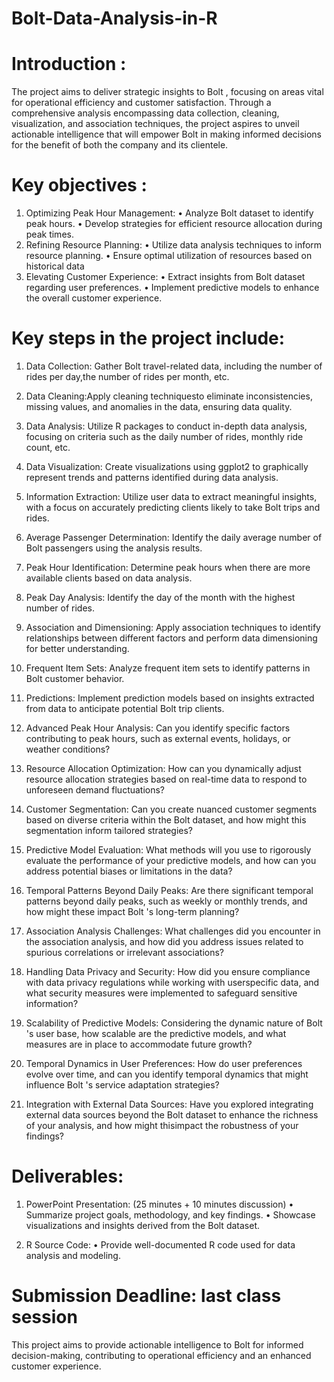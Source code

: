 # Bolt-Data-Analysis-in-R  
# Introduction :
The project aims to deliver strategic insights to Bolt , focusing on areas vital for operational
efficiency and customer satisfaction. Through a comprehensive analysis encompassing data
collection, cleaning, visualization, and association techniques, the project aspires to unveil
actionable intelligence that will empower Bolt in making informed decisions for the benefit of
both the company and its clientele.

# Key objectives :
1. Optimizing Peak Hour Management:
• Analyze Bolt dataset to identify peak hours.
• Develop strategies for efficient resource allocation during peak times.
2. Refining Resource Planning:
• Utilize data analysis techniques to inform resource planning.
• Ensure optimal utilization of resources based on historical data
3. Elevating Customer Experience:
• Extract insights from Bolt dataset regarding user preferences.
• Implement predictive models to enhance the overall customer experience.

# Key steps in the project include:
1. Data Collection: Gather Bolt travel-related data, including the number of rides per day,the number of rides per month, etc.

2. Data Cleaning:Apply cleaning techniquesto eliminate inconsistencies, missing values,
and anomalies in the data, ensuring data quality.

3. Data Analysis: Utilize R packages to conduct in-depth data analysis, focusing on
criteria such as the daily number of rides, monthly ride count, etc.

4. Data Visualization: Create visualizations using ggplot2 to graphically represent trends and patterns identified during data analysis.

5. Information Extraction: Utilize user data to extract meaningful insights, with a focus
on accurately predicting clients likely to take Bolt trips and rides.

6. Average Passenger Determination: Identify the daily average number of Bolt
passengers using the analysis results.
7. Peak Hour Identification: Determine peak hours when there are more available clients
based on data analysis.

8. Peak Day Analysis: Identify the day of the month with the highest number of rides.

9. Association and Dimensioning: Apply association techniques to identify relationships
between different factors and perform data dimensioning for better understanding.

10. Frequent Item Sets: Analyze frequent item sets to identify patterns in Bolt customer
behavior.

11. Predictions: Implement prediction models based on insights extracted from data to
anticipate potential Bolt trip clients.

12. Advanced Peak Hour Analysis:
Can you identify specific factors contributing to peak hours, such as external events,
holidays, or weather conditions?
13. Resource Allocation Optimization:
How can you dynamically adjust resource allocation strategies based on real-time data
to respond to unforeseen demand fluctuations?

14. Customer Segmentation:
Can you create nuanced customer segments based on diverse criteria within the Bolt
dataset, and how might this segmentation inform tailored strategies?

15. Predictive Model Evaluation:
What methods will you use to rigorously evaluate the performance of your predictive
models, and how can you address potential biases or limitations in the data?

16. Temporal Patterns Beyond Daily Peaks:
Are there significant temporal patterns beyond daily peaks, such as weekly or monthly
trends, and how might these impact Bolt 's long-term planning?

17. Association Analysis Challenges:
What challenges did you encounter in the association analysis, and how did you address
issues related to spurious correlations or irrelevant associations?
18. Handling Data Privacy and Security:
How did you ensure compliance with data privacy regulations while working with userspecific data, and what security measures were implemented to safeguard sensitive
information?

19. Scalability of Predictive Models:
Considering the dynamic nature of Bolt 's user base, how scalable are the predictive
models, and what measures are in place to accommodate future growth?

20. Temporal Dynamics in User Preferences:
How do user preferences evolve over time, and can you identify temporal dynamics that
might influence Bolt 's service adaptation strategies?

21. Integration with External Data Sources:
Have you explored integrating external data sources beyond the Bolt dataset to enhance
the richness of your analysis, and how might thisimpact the robustness of your findings?


# Deliverables:
1. PowerPoint Presentation: (25 minutes + 10 minutes discussion)
    • Summarize project goals, methodology, and key findings.
    • Showcase visualizations and insights derived from the Bolt dataset.

2. R Source Code:
    • Provide well-documented R code used for data analysis and modeling.
      
# Submission Deadline: last class session
This project aims to provide actionable intelligence to Bolt for informed decision-making,
contributing to operational efficiency and an enhanced customer experience.
